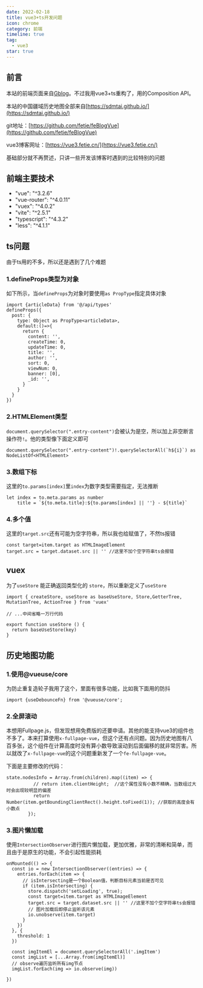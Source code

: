 ```yaml
---
date: 2022-02-18
title: vue3+ts开发问题
icon: chrome
category: 前端
timeline: true
tag:
  - vue3
star: true
---
```


## 前言

本站的前端页面来自[Gblog](http://static.fengziy.cn/Gblog/)。不过我用vue3+ts重构了，用的Composition API。

本站的中国疆域历史地图全部来自[https://sdmtai.github.io/](https://sdmtai.github.io/)

git地址：[https://github.com/fetie/feBlogVue](https://github.com/fetie/feBlogVue)

vue3博客网址：[https://vue3.fetie.cn/](https://vue3.fetie.cn/)

基础部分就不再赘述，只讲一些开发该博客时遇到的比较特别的问题

## 前端主要技术

* "vue": "^3.2.6"
* "vue-router": "^4.0.11"
* "vuex": "^4.0.2"
* "vite": "^2.5.1"
* "typescript": "^4.3.2"
* "less": "^4.1.1"

## ts问题

由于ts用的不多，所以还是遇到了几个难题

### 1.defineProps类型为对象

如下所示，当`defineProps`为对象时要使用`as PropType`指定具体对象

```
import {articleData} from '@/api/types'
defineProps({
  post: {
    type: Object as PropType<articleData>,
    default:()=>{
      return {
        content: '',
        createTime: 0,
        updateTime: 0,
        title: '',
        author: '',
        sort: 0,
        viewNum: 0,
        banner: [0],
        _id: '',
      }
    }
  }
})
```

### 2.HTMLElement类型

`document.querySelector(".entry-content")`会被认为是空，所以加上非空断言操作符`!`。他的类型像下面定义即可

```
document.querySelector(".entry-content")!.querySelectorAll(`h${i}`) as NodeListOf<HTMLElement>
```

### 3.数组下标

这里的`to.params[index]`里`index`为数字类型需要指定，无法推断

```
let index = to.meta.params as number
    title = `${to.meta.title}:${to.params[index] || ''} - ${title}`
```

### 4.多个值

这里的`target.src`还有可能为空字符串，所以我也给赋值了，不然ts报错

```
const target=item.target as HTMLImageElement
target.src = target.dataset.src || '' //这里不加个空字符串ts会报错
```

## vuex

为了`useStore` 能正确返回类型化的 `store`，所以重新定义了`useStore`

```
import { createStore, useStore as baseUseStore, Store,GetterTree, MutationTree, ActionTree } from 'vuex'

// ...中间省略一万行代码

export function useStore () {
  return baseUseStore(key)
}
```

## 历史地图功能

### 1.使用@vueuse/core

为防止重复造轮子我用了这个，里面有很多功能，比如我下面用的防抖

```
import {useDebounceFn} from '@vueuse/core';
```

### 2.全屏滚动

本想用Fullpage.js，但发现想用免费版的还要申请。其他的能支持vue3的组件也不多了。本来打算使用`x-fullpage-vue`，但这个还有点问题。因为历史地图有八百多张，这个组件在计算高度时没有算小数导致滚动到后面偏移的就非常厉害。所以就改了`x-fullpage-vue`的这个问题重新发了一个`fe-fullpage-vue`。

下面是主要修改的代码：

```
state.nodesInfo = Array.from(children).map((item) => {
          // return item.clientHeight;  //这个属性没有小数不精确，当数组过大时会出现较明显的偏差
          return Number(item.getBoundingClientRect().height.toFixed(1)); //获取的高度会有小数点
        });
```

### 3.图片懒加载

使用`IntersectionObserver`进行图片懒加载，更加优雅，非常的清晰和简单，而且由于是原生的功能，不会引起性能损耗

```
onMounted(() => {
  const io = new IntersectionObserver((entries) => {
    entries.forEach(item => {
      // isIntersecting是一个Boolean值，判断目标元素当前是否可见
      if (item.isIntersecting) {
        store.dispatch('setLoading', true);
        const target=item.target as HTMLImageElement
        target.src = target.dataset.src || '' //这里不加个空字符串ts会报错
        // 图片加载后即停止监听该元素
        io.unobserve(item.target)
      }
    })
  }, {
    threshold: 1
  })

  const imgItemEl = document.querySelectorAll('.imgItem')
  const imgList = [...Array.from(imgItemEl)]
  // observe遍历监听所有img节点
  imgList.forEach(img => io.observe(img))

})
```
